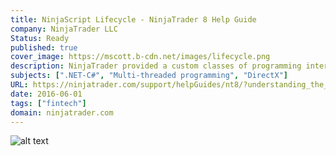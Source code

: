 ```yaml
---
title: NinjaScript Lifecycle - NinjaTrader 8 Help Guide
company: NinjaTrader LLC
Status: Ready
published: true
cover_image: https://mscott.b-cdn.net/images/lifecycle.png
description: NinjaTrader provided a custom classes of programming interfaces that were given low-level access to core software objects to make it easy to develop custom add-ons, yet were wrapped in abstract layers that were sometimes not so easy to understand in common debug scenarios. To help with the learning curve, I worked with the team of product managers and engineers to help ensure that 3rd party developers understood how each instance of their custom NinjaScript types would be expected to be handled by core NinjaTrader platform.
subjects: [".NET-C#", "Multi-threaded programming", "DirectX"]
URL: https://ninjatrader.com/support/helpGuides/nt8/?understanding_the_lifecycle_of.htm
date: 2016-06-01
tags: ["fintech"]
domain: ninjatrader.com
---
```


![alt text](https://mscott.b-cdn.net/images/lifecycle1.png)
